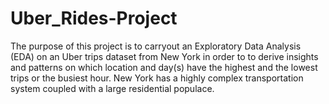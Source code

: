 # Uber_Rides-Project
The purpose of this project is to carryout an Exploratory Data Analysis (EDA) on an Uber trips dataset from New York in order to to derive insights and patterns on which location and day(s) have the highest and the lowest trips or the busiest hour. New York has a highly complex transportation system coupled with a large residential populace.
